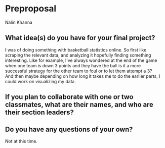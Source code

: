 # Preproposal
Nalin Khanna
## What idea(s) do you have for your final project?

I was of doing something with basketball statistics online. So first like scraping the relevant data, and analyzing it hopefully finding something interesting.
Like for example, I've always wondered at the end of the game when one team is down 3 points and they have the ball is it a more successful strategy for the
other team to foul or to let them attempt a 3? And then maybe depending on how long it takes me to do the earlier parts, I could work on visualizing my data.

## If you plan to collaborate with one or two classmates, what are their names, and who are their section leaders?


## Do you have any questions of your own?

Not at this time.
